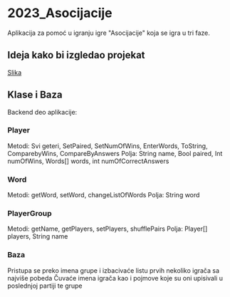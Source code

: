 # 2023_Asocijacije

Aplikacija za pomoć u igranju igre "Asocijacije" koja se igra u tri faze.

## Ideja kako bi izgledao projekat

[Slika](Izgled_Aplikacije.jpg)
## Klase i Baza

Backend deo aplikacije:

### Player

Metodi: Svi geteri, SetPaired, SetNumOfWins, EnterWords, ToString, ComparebyWins, CompareByAnswers
Polja: String name, Bool paired, Int numOfWins, Words[] words, int numOfCorrectAnswers

### Word

Metodi: getWord, setWord, changeListOfWords
Polja: String word

### PlayerGroup

Metodi: getName, getPlayers, setPlayers, shufflePairs
Polja: Player[] players, String name

### Baza

Pristupa se preko imena grupe i izbacivaće listu prvih nekoliko igrača sa najviše pobeda
Čuvaće imena igrača kao i pojmove koje su oni upisivali u poslednjoj partiji te grupe